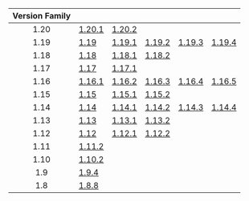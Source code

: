 | Version Family | | | | | |
|:---:|---|---|---|---|---|
| 1.20 | [1.20.1](https://github.com/BaldGang/spigot-build/releases/download/20231213/spigot-1.20.1.jar) | [1.20.2](https://github.com/BaldGang/spigot-build/releases/download/20231213/spigot-1.20.2.jar) | | | |
| 1.19 | [1.19](https://github.com/BaldGang/spigot-build/releases/download/20231213/spigot-1.19.jar) | [1.19.1](https://github.com/BaldGang/spigot-build/releases/download/20231213/spigot-1.19.1.jar) | [1.19.2](https://github.com/BaldGang/spigot-build/releases/download/20231213/spigot-1.19.2.jar) | [1.19.3](https://github.com/BaldGang/spigot-build/releases/download/20231213/spigot-1.19.3.jar) | [1.19.4](https://github.com/BaldGang/spigot-build/releases/download/20231213/spigot-1.19.4.jar) |
| 1.18 | [1.18](https://github.com/BaldGang/spigot-build/releases/download/20231213/spigot-1.18.jar) | [1.18.1](https://github.com/BaldGang/spigot-build/releases/download/20231213/spigot-1.18.1.jar) | [1.18.2](https://github.com/BaldGang/spigot-build/releases/download/20231213/spigot-1.18.2.jar) | | |
| 1.17 | [1.17](https://github.com/BaldGang/spigot-build/releases/download/20231213/spigot-1.17.jar) | [1.17.1](https://github.com/BaldGang/spigot-build/releases/download/20231213/spigot-1.17.1.jar) | | | |
| 1.16 | [1.16.1](https://github.com/BaldGang/spigot-build/releases/download/20231213/spigot-1.16.1.jar) | [1.16.2](https://github.com/BaldGang/spigot-build/releases/download/20231213/spigot-1.16.2.jar) | [1.16.3](https://github.com/BaldGang/spigot-build/releases/download/20231213/spigot-1.16.3.jar) | [1.16.4](https://github.com/BaldGang/spigot-build/releases/download/20231213/spigot-1.16.4.jar) | [1.16.5](https://github.com/BaldGang/spigot-build/releases/download/20231213/spigot-1.16.5.jar) |
| 1.15 | [1.15](https://github.com/BaldGang/spigot-build/releases/download/20231213/spigot-1.15.jar) | [1.15.1](https://github.com/BaldGang/spigot-build/releases/download/20231213/spigot-1.15.1.jar) | [1.15.2](https://github.com/BaldGang/spigot-build/releases/download/20231213/spigot-1.15.2.jar) | | |
| 1.14 | [1.14](https://github.com/BaldGang/spigot-build/releases/download/20231213/spigot-1.14.jar) | [1.14.1](https://github.com/BaldGang/spigot-build/releases/download/20231213/spigot-1.14.1.jar) | [1.14.2](https://github.com/BaldGang/spigot-build/releases/download/20231213/spigot-1.14.2.jar) | [1.14.3](https://github.com/BaldGang/spigot-build/releases/download/20231213/spigot-1.14.3.jar) | [1.14.4](https://github.com/BaldGang/spigot-build/releases/download/20231213/spigot-1.14.4.jar) |
| 1.13 | [1.13](https://github.com/BaldGang/spigot-build/releases/download/20231213/spigot-1.13.jar) | [1.13.1](https://github.com/BaldGang/spigot-build/releases/download/20231213/spigot-1.13.1.jar) | [1.13.2](https://github.com/BaldGang/spigot-build/releases/download/20231213/spigot-1.13.2.jar) | | |
| 1.12 | [1.12](https://github.com/BaldGang/spigot-build/releases/download/20231213/spigot-1.12.jar) | [1.12.1](https://github.com/BaldGang/spigot-build/releases/download/20231213/spigot-1.12.1.jar) | [1.12.2](https://github.com/BaldGang/spigot-build/releases/download/20231213/spigot-1.12.2.jar) | | |
| 1.11 | [1.11.2](https://github.com/BaldGang/spigot-build/releases/download/20231213/spigot-1.11.2.jar) | | | | |
| 1.10 | [1.10.2](https://github.com/BaldGang/spigot-build/releases/download/20231213/spigot-1.10.2.jar) | | | | |
| 1.9 | [1.9.4](https://github.com/BaldGang/spigot-build/releases/download/20231213/spigot-1.9.4.jar) | | | | |
| 1.8 | [1.8.8](https://github.com/BaldGang/spigot-build/releases/download/20231213/spigot-1.8.8.jar) | | | | |
